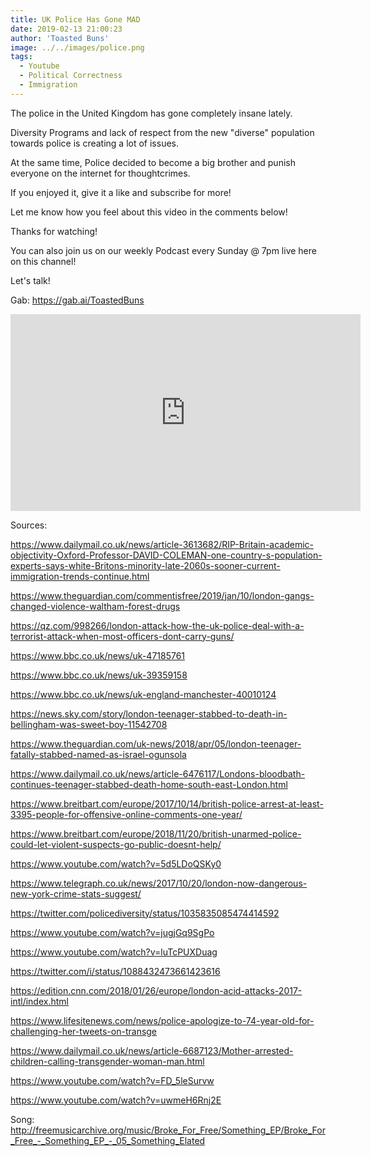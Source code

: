 ```yaml
---
title: UK Police Has Gone MAD
date: 2019-02-13 21:00:23
author: 'Toasted Buns'
image: ../../images/police.png
tags:
  - Youtube
  - Political Correctness
  - Immigration
---
```


The police in the United Kingdom has gone completely insane lately.

Diversity Programs and lack of respect from the new "diverse" population towards police is creating a lot of issues.

At the same time, Police decided to become a big brother and punish everyone on the internet for thoughtcrimes.

If you enjoyed it, give it a like and subscribe for more!

Let me know how you feel about this video in the comments below!

Thanks for watching!

You can also join us on our weekly Podcast every Sunday @ 7pm live here on this channel!

Let's talk!

Gab: https://gab.ai/ToastedBuns

 

<iframe width="560" height="315" src="https://www.youtube.com/embed/cEnXJuBwHaI" frameborder="0" allow="accelerometer; autoplay; encrypted-media; gyroscope; picture-in-picture" allowfullscreen></iframe>

Sources:

https://www.dailymail.co.uk/news/article-3613682/RIP-Britain-academic-objectivity-Oxford-Professor-DAVID-COLEMAN-one-country-s-population-experts-says-white-Britons-minority-late-2060s-sooner-current-immigration-trends-continue.html

https://www.theguardian.com/commentisfree/2019/jan/10/london-gangs-changed-violence-waltham-forest-drugs

https://qz.com/998266/london-attack-how-the-uk-police-deal-with-a-terrorist-attack-when-most-officers-dont-carry-guns/

https://www.bbc.co.uk/news/uk-47185761

https://www.bbc.co.uk/news/uk-39359158

https://www.bbc.co.uk/news/uk-england-manchester-40010124

https://news.sky.com/story/london-teenager-stabbed-to-death-in-bellingham-was-sweet-boy-11542708

https://www.theguardian.com/uk-news/2018/apr/05/london-teenager-fatally-stabbed-named-as-israel-ogunsola

https://www.dailymail.co.uk/news/article-6476117/Londons-bloodbath-continues-teenager-stabbed-death-home-south-east-London.html

https://www.breitbart.com/europe/2017/10/14/british-police-arrest-at-least-3395-people-for-offensive-online-comments-one-year/

https://www.breitbart.com/europe/2018/11/20/british-unarmed-police-could-let-violent-suspects-go-public-doesnt-help/

https://www.youtube.com/watch?v=5d5LDoQSKy0

https://www.telegraph.co.uk/news/2017/10/20/london-now-dangerous-new-york-crime-stats-suggest/

https://twitter.com/policediversity/status/1035835085474414592

https://www.youtube.com/watch?v=jugjGq9SgPo

https://www.youtube.com/watch?v=luTcPUXDuag

https://twitter.com/i/status/1088432473661423616

https://edition.cnn.com/2018/01/26/europe/london-acid-attacks-2017-intl/index.html

https://www.lifesitenews.com/news/police-apologize-to-74-year-old-for-challenging-her-tweets-on-transge

https://www.dailymail.co.uk/news/article-6687123/Mother-arrested-children-calling-transgender-woman-man.html

https://www.youtube.com/watch?v=FD_5leSurvw

https://www.youtube.com/watch?v=uwmeH6Rnj2E

Song: http://freemusicarchive.org/music/Broke_For_Free/Something_EP/Broke_For_Free_-_Something_EP_-_05_Something_Elated
